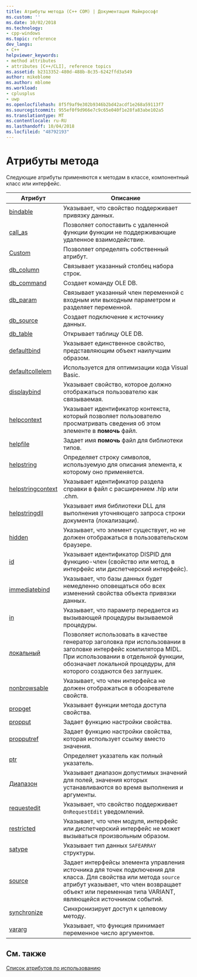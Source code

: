 ```yaml
---
title: Атрибуты метода (C++ COM) | Документация Майкрософт
ms.custom: ''
ms.date: 10/02/2018
ms.technology:
- cpp-windows
ms.topic: reference
dev_langs:
- C++
helpviewer_keywords:
- method attributes
- attributes [C++/CLI], reference topics
ms.assetid: b2313352-480d-488b-8c35-6242ffd3a549
author: mikeblome
ms.author: mblome
ms.workload:
- cplusplus
- uwp
ms.openlocfilehash: 8f5f9af9e302b9346b2bd42acdf1e268a59113f7
ms.sourcegitcommit: 955ef0f9d966e7c9c65e040f1e28fa83abe102a5
ms.translationtype: MT
ms.contentlocale: ru-RU
ms.lasthandoff: 10/04/2018
ms.locfileid: "48792193"
---
```

# <a name="method-attributes"></a>Атрибуты метода

Следующие атрибуты применяются к методам в классе, компонентный класс или интерфейс.

|Атрибут|Описание|
|---------------|-----------------|
|[bindable](bindable.md)|Указывает, что свойство поддерживает привязку данных.|
|[call_as](call-as.md)|Позволяет сопоставить с удаленной функции функции не поддерживающие удаленное взаимодействие.|
|[Custom](custom-cpp.md)|Позволяет определять собственный атрибут.|
|[db_column](db-column.md)|Связывает указанный столбец набора строк.|
|[db_command](db-command.md)|Создает команду OLE DB.|
|[db_param](db-param.md)|Связывает указанный член переменной с входным или выходным параметром и разделяет переменной.|
|[db_source](db-source.md)|Создает подключение к источнику данных.|
|[db_table](db-table.md)|Открывает таблицу OLE DB.|
|[defaultbind](defaultbind.md)|Указывает единственное свойство, представляющим объект наилучшим образом.|
|[defaultcollelem](defaultcollelem.md)|Используется для оптимизации кода Visual Basic.|
|[displaybind](displaybind.md)|Указывает свойство, которое должно отображаться пользователю как связываемая.|
|[helpcontext](helpcontext.md)|Указывает идентификатор контекста, который позволяет пользователю просматривать сведения об этом элементе в **помочь** файл.|
|[helpfile](helpfile.md)|Задает имя **помочь** файл для библиотеки типов.|
|[helpstring](helpstring.md)|Определяет строку символов, используемую для описания элемента, к которому оно применяется.|
|[helpstringcontext](helpstringcontext.md)|Указывает идентификатор раздела справки в файл с расширением .hlp или .chm.|
|[helpstringdll](helpstringdll.md)|Указывает имя библиотеки DLL для выполнения уточняющего запроса строки документа (локализации).|
|[hidden](hidden.md)|Указывает, что элемент существует, но не должен отображаться в пользовательском браузере.|
|[id](id.md)|Указывает идентификатор DISPID для функцию-член (свойство или метод, в интерфейс или диспетчерский интерфейс).|
|[immediatebind](immediatebind.md)|Указывает, что базы данных будет немедленно оповещаться обо всех изменений свойства объекта привязки данных.|
|[in](in-cpp.md)|Указывает, что параметр передается из вызывающей процедуры вызываемой процедуры.|
|[локальный](local-cpp.md)|Позволяет использовать в качестве генератор заголовка при использовании в заголовке интерфейс компилятора MIDL. При использовании в отдельной функции, обозначает локальной процедуры, для которого создаются без заглушек.|
|[nonbrowsable](nonbrowsable.md)|Указывает, что член интерфейса не должен отображаться в обозревателе свойств.|
|[propget](propget.md)|Указывает функции метода доступа свойства.|
|[propput](propput.md)|Задает функцию настройки свойства.|
|[propputref](propputref.md)|Задает функцию настройки свойства, которая использует ссылку вместо значения.|
|[ptr](ptr.md)|Определяет указатель как полный указатель.|
|[Диапазон](range-cpp.md)|Указывает диапазон допустимых значений для полей, значения которых устанавливаются во время выполнения и аргументы.|
|[requestedit](requestedit.md)|Указывает, что свойство поддерживает `OnRequestEdit` уведомлений.|
|[restricted](restricted.md)|Указывает, что член модуля, интерфейс или диспетчерский интерфейс не может вызываться произвольным образом.|
|[satype](satype.md)|Указывает тип данных `SAFEARRAY` структуры.|
|[source](source-cpp.md)|Задает интерфейсы элемента управления источника для точек подключения для класса. Для свойства или метода `source` атрибут указывает, что член возвращает объект или переменная типа VARIANT, являющейся источником событий.|
|[synchronize](synchronize.md)|Синхронизирует доступ к целевому методу.|
|[vararg](vararg.md)|Указывает, что функция принимает переменное число аргументов.|

## <a name="see-also"></a>См. также

[Список атрибутов по использованию](attributes-by-usage.md)